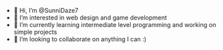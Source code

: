 - 👋 Hi, I’m @SunniDaze7
- 👀 I’m interested in web design and game development
- 🌱 I’m currently learning intermediate level programming and working on simple projects
- 💞️ I’m looking to collaborate on anything I can :)

<!---
SunniDaze7/SunniDaze7 is a ✨ special ✨ repository because its `README.md` (this file) appears on your GitHub profile.
You can click the Preview link to take a look at your changes.
--->
